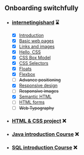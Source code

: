 ## Onboarding switchfully ##
- ### [internetingishard](https://github.com/IgnaceB/onboarding-switchfully/tree/main/internetingishard) :hourglass: ###
	- [x] [Introduction](https://github.com/IgnaceB/onboarding-switchfully/tree/main/internetingishard/introduction)
	- [x] [Basic web pages](https://github.com/IgnaceB/onboarding-switchfully/tree/main/internetingishard/basic_web_pages)
	- [x] [Links and images](https://github.com/IgnaceB/onboarding-switchfully/tree/main/internetingishard/links_and_images)
	- [x] [Hello, CSS](https://github.com/IgnaceB/onboarding-switchfully/tree/main/internetingishard/hello_css)
	- [x] [CSS Box Model](https://github.com/IgnaceB/onboarding-switchfully/tree/main/internetingishard/css_box_model)
	- [x] [CSS Selectors](https://github.com/IgnaceB/onboarding-switchfully/tree/main/internetingishard/css_selectors)
	- [x] [Floats](https://github.com/IgnaceB/onboarding-switchfully/tree/main/internetingishard/floats)
	- [x] [Flexbox](https://github.com/IgnaceB/onboarding-switchfully/tree/main/internetingishard/flexbox) 
	- [ ] ~~Advance positioning~~ 
	- [x] [Responsive design](https://github.com/IgnaceB/onboarding-switchfully/tree/main/internetingishard/responsive_design) 
	- [ ] ~~Responsive images~~
	- [x] [Semantic HTML](https://github.com/IgnaceB/onboarding-switchfully/tree/main/internetingishard/semantic_html) 
	- [ ] [HTML forms](https://github.com/IgnaceB/onboarding-switchfully/tree/main/internetingishard/html_forms) 
	- [ ] ~~Web Typography~~
- ### [HTML & CSS project]() :x: ###
- ### [Java introduction Course]() :x: ###
- ### [SQL introduction Course]() :x: ###
